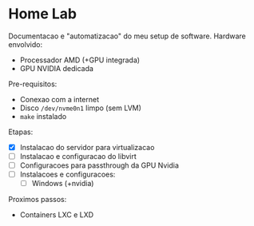 # Home Lab

Documentacao e "automatizacao" do meu setup de software.
Hardware envolvido:
  - Processador AMD (+GPU integrada)
  - GPU NVIDIA dedicada

Pre-requisitos:
  - Conexao com a internet
  - Disco `/dev/nvme0n1` limpo (sem LVM)
  - `make` instalado

Etapas: 
  - [x] Instalacao do servidor para virtualizacao
  - [ ] Instalacao e configuracao do libvirt
  - [ ] Configuracoes para passthrough da GPU Nvidia
  - [ ] Instalacoes e configuracoes:
    - [ ] Windows (+nvidia)

Proximos passos:
  - Containers LXC e LXD
